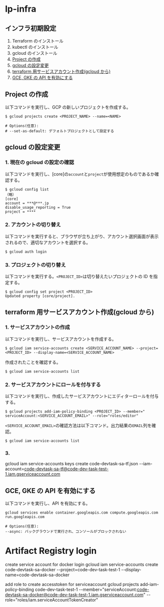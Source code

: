 # lp-infra

## インフラ初期設定

1. Terraform のインストール
2. kubectl のインストール
3. gcloud のインストール
4. [Project の作成](#project-の作成)
5. [gcloud の設定変更](#gcloud-の設定変更)
6. [terraform 用サービスアカウント作成(gcloud から)](#terraform-用サービスアカウント作成gcloud-から)
7. [GCE, GKE の API を有効にする](#gce-gke-の-api-を有効にする)

## Project の作成

以下コマンドを実行し、GCP の新しいプロジェクトを作成する。

```
$ gcloud projects create <PROJECT_NAME> --name=<NAME>

# Options(任意):
# --set-as-default: デフォルトプロジェクトとして設定する
```

## gcloud の設定変更

### 1. 現在の gcloud の設定の確認

以下コマンドを実行し、[core]の`account`と`project`が使用想定のものであるか確認する。

```
$ gcloud config list
（略）
[core]
account = ***@***.jp
disable_usage_reporting = True
project = ****
```

### 2. アカウントの切り替え

以下コマンドを実行すると、ブラウザが立ち上がり、アカウント選択画面が表示されるので、適切なアカウントを選択する。

```
$ gcloud auth login
```

### 3. プロジェクトの切り替え

以下コマンドを実行する。`<PROJECT_ID>`は切り替えたいプロジェクトの ID を指定する。

```
$ gcloud config set project <PROJECT_ID>
Updated property [core/project].
```

## terraform 用サービスアカウント作成(gcloud から)

### 1. サービスアカウントの作成

以下コマンドを実行し、サービスアカウントを作成する。

```
$ gcloud iam service-accounts create <SERVICE_ACCOUNT_NAME> --project=<PROJECT_ID> --display-name=<SERVICE_ACCOUNT_NAME>
```

作成されたことを確認する。

```
$ gcloud iam service-accounts list
```

### 2. サービスアカウントにロールを付与する

以下コマンドを実行し、作成したサービスアカウントにエディターロールを付与する。

```
$ gcloud projects add-iam-policy-binding <PROJECT_ID> --member=" serviceAccount:<SERVICE_ACCOUNT_EMAIL>" --role="roles/editor"
```

`<SERVICE_ACCOUNT_EMAIL>`の確認方法は以下コマンド。出力結果の`EMAIL`列を確認。

```
$ gcloud iam service-accounts list
```

### 3.

gcloud iam service-accounts keys create code-devtask-sa-tf.json --iam-account=code-devtask-sa-tf@code-dev-task-test-1.iam.gserviceaccount.com

## GCE, GKE の API を有効にする

以下コマンドを実行し、API を有効にする。

```
gcloud services enable container.googleapis.com compute.googleapis.com run.googleapis.com

# Options(任意):
--async: バックグラウンドで実行され、コンソールがブロックされない
```

# Artifact Registry login

create service account for docker login
gcloud iam service-accounts create code-devtask-sa-docker --project=code-dev-task-test-1 --display-name=code-devtask-sa-docker

add role to create accesstoken for serviceaccount
gcloud projects add-iam-policy-binding code-dev-task-test-1 --member="serviceAccount:code-devtask-sa-docker@code-dev-task-test-1.iam.gserviceaccount.com" --role="roles/iam.serviceAccountTokenCreator"
